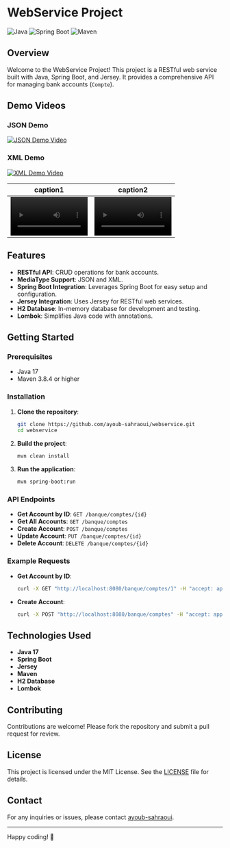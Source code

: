 # WebService Project

![Java](https://img.shields.io/badge/Java-17-blue)
![Spring Boot](https://img.shields.io/badge/Spring%20Boot-2.7.0-brightgreen)
![Maven](https://img.shields.io/badge/Maven-3.8.4-orange)

## Overview

Welcome to the WebService Project! This project is a RESTful web service built with Java, Spring Boot, and Jersey. It provides a comprehensive API for managing bank accounts (`Compte`).

## Demo Videos

### JSON Demo
[![JSON Demo Video](https://img.youtube.com/vi/1T1GG7FL76nI3Ls6HAjsCg2ePQONKBVKt/0.jpg)](https://drive.google.com/file/d/1T1GG7FL76nI3Ls6HAjsCg2ePQONKBVKt/preview)

### XML Demo
[![XML Demo Video](https://img.youtube.com/vi/16ZbfP9riXCKWCjR1jM4AHhB2UzAcqkpa/0.jpg)](https://drive.google.com/file/d/16ZbfP9riXCKWCjR1jM4AHhB2UzAcqkpa/preview)

caption1 | caption2
:-: | :-:
<video src='video1.mov' width=180/> | <video src='video2.mp4' width=180/>

## Features

- **RESTful API**: CRUD operations for bank accounts.
- **MediaType Support**: JSON and XML.
- **Spring Boot Integration**: Leverages Spring Boot for easy setup and configuration.
- **Jersey Integration**: Uses Jersey for RESTful web services.
- **H2 Database**: In-memory database for development and testing.
- **Lombok**: Simplifies Java code with annotations.

## Getting Started

### Prerequisites

- Java 17
- Maven 3.8.4 or higher

### Installation

1. **Clone the repository**:
    ```sh
    git clone https://github.com/ayoub-sahraoui/webservice.git
    cd webservice
    ```

2. **Build the project**:
    ```sh
    mvn clean install
    ```

3. **Run the application**:
    ```sh
    mvn spring-boot:run
    ```

### API Endpoints

- **Get Account by ID**: `GET /banque/comptes/{id}`
- **Get All Accounts**: `GET /banque/comptes`
- **Create Account**: `POST /banque/comptes`
- **Update Account**: `PUT /banque/comptes/{id}`
- **Delete Account**: `DELETE /banque/comptes/{id}`

### Example Requests

- **Get Account by ID**:
    ```sh
    curl -X GET "http://localhost:8080/banque/comptes/1" -H "accept: application/json"
    ```

- **Create Account**:
    ```sh
    curl -X POST "http://localhost:8080/banque/comptes" -H "accept: application/json" -H "Content-Type: application/json" -d "{ \"name\": \"John Doe\", \"balance\": 1000.0 }"
    ```

## Technologies Used

- **Java 17**
- **Spring Boot**
- **Jersey**
- **Maven**
- **H2 Database**
- **Lombok**

## Contributing

Contributions are welcome! Please fork the repository and submit a pull request for review.

## License

This project is licensed under the MIT License. See the [LICENSE](LICENSE) file for details.

## Contact

For any inquiries or issues, please contact [ayoub-sahraoui](https://github.com/ayoub-sahraoui).

---

Happy coding! 🚀